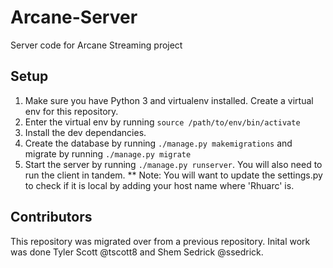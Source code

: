 # Arcane-Server
Server code for Arcane Streaming project

## Setup
1) Make sure you have Python 3 and virtualenv installed. Create a virtual env for this repository.
2) Enter the virtual env by running `source /path/to/env/bin/activate`
3) Install the dev dependancies.
4) Create the database by running `./manage.py makemigrations` and migrate by running `./manage.py migrate`
5) Start the server by running `./manage.py runserver`. You will also need to run the client in tandem. 
** Note: You will want to update the settings.py to check if it is local by adding your host name where 'Rhuarc' is.

## Contributors
This repository was migrated over from a previous repository. Inital work was done Tyler Scott @tscott8 and Shem Sedrick @ssedrick.
